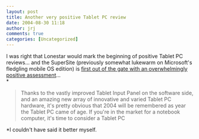 ```yaml
---
layout: post
title: Another very positive Tablet PC review
date: 2004-08-30 11:18
author: jrj
comments: true
categories: [Uncategorized]
---
```

I was right that Lonestar would mark the beginning of positive Tablet PC reviews... and the SuperSite (previously somewhat lukewarm on Microsoft's fledgling mobile OS edition) is <a href="http://www.winsupersite.com/reviews/windowsxp_tabletpc2005.asp" target="_blank">first out of the gate with an overwhelmingly positive assessment</a>...<br />*<blockquote>Thanks to the vastly improved Tablet Input Panel on the software side, and an amazing new array of innovative and varied Tablet PC hardware, it's pretty obvious that 2004 will be remembered as year the Tablet PC came of age. If you're in the market for a notebook computer, it's time to consider a Tablet PC</blockquote>*I couldn't have said it better myself.
